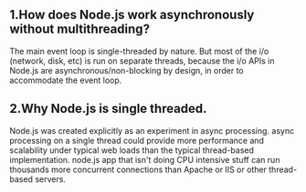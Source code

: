 ## 1.How does Node.js work asynchronously without multithreading?
The main event loop is single-threaded by nature. But most of the i/o (network, disk, etc) is run 
on separate threads, because the i/o APIs in Node.js are asynchronous/non-blocking by design, 
in order to accommodate the event loop.

## 2.Why Node.js is single threaded.
Node.js was created explicitly as an experiment in async processing. 
async processing on a single thread could provide more performance and scalability under typical web loads than the typical thread-based implementation.
node.js app that isn't doing CPU intensive stuff can run thousands more concurrent connections 
than Apache or IIS or other thread-based servers.
